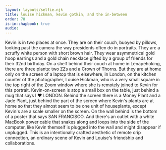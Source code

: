 ```yaml
---
layout: layouts/selfie.njk
title: louise hickman, kevin gotkin, and the in-between
order: 78
is-in-chapbook: true
audio:
---
```


Kevin is in two places at once. They are on their couch, buoyed by pillows, looking past the camera the way presidents often do in portraits. They are a scruffy white person with short brown hair. They wear asymmetrical gold hoop earrings and a gold chain necklace gifted by a group of friends for their 32nd birthday. On a shelf behind their couch at home in Lenapehoking, there are three plants: two ZZs and a Crown of Thorns. But they are at home only on the screen of a laptop that is elsewhere, in London, on the kitchen counter of the photographer, Louise Hickman, who is a very small square in the top right of the Zoom window where she is remotely joined to Kevin for this portrait. Kevin-on-screen is atop a small box on the table, just behind a mug that says I ❤️ LONDON. Behind the screen there is a Money Plant and a Jade Plant, just behind the part of the screen where Kevin's plants are at home so that they almost seem to be one unit of houseplants, except Kevin's are a scale smaller on the screen. On the wall behind is the bottom of a poster that says SAN FRANCISCO. And there's an outlet with a white MacBook power cable that snakes along and loops into the side of the computer, like Kevin themself is plugged into the wall and might disappear if unplugged. This is an intentionally crafted aesthetic of remote crip connection, an ordinary scene of Kevin and Louise's friendship and collaborations.
